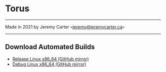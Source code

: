 # Torus

---

Made in 2021 by Jeremy Carter `<`jeremy@jeremycarter.ca`>`

---

## Download Automated Builds

- [Release Linux x86_64 (GitHub mirror)](https://tinyurl.com/github-artifact?repo=defcronyke/torus&file=torus-release-linux-x86_64)
- [Debug Linux x86_64 (GitHub mirror)](https://tinyurl.com/github-artifact?repo=defcronyke/torus&file=torus-debug-linux-x86_64)
